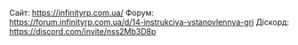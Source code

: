 Сайт: https://infinityrp.com.ua/
Форум: https://forum.infinityrp.com.ua/d/14-instrukciya-vstanovlennya-gri
Діскорд: https://discord.com/invite/nss2Mb3D8p

